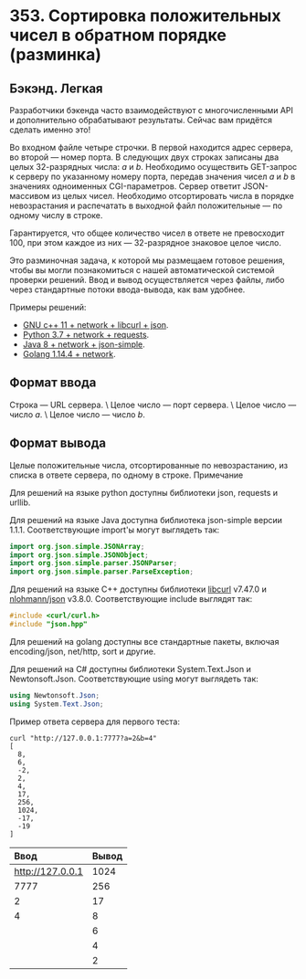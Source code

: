 # 353. Сортировка положительных чисел в обратном порядке (разминка)

## Бэкэнд. Легкая

Разработчики бэкенда часто взаимодействуют с многочисленными API и дополнительно обрабатывают результаты. Сейчас вам придётся сделать именно это!

Во входном файле четыре строчки. В первой находится адрес сервера, во второй — номер порта. В следующих двух строках записаны два целых 32-разрядных числа: <i>a</i> и <i>b</i>. Необходимо осуществить GET-запрос к серверу по указанному номеру порта, передав значения чисел <i>a</i> и <i>b</i> в значениях одноименных CGI-параметров. Сервер ответит JSON-массивом из целых чисел. Необходимо отсортировать числа в порядке невозрастания и распечатать в выходной файл положительные — по одному числу в строке.

Гарантируется, что общее количество чисел в ответе не превосходит 100, при этом каждое из них — 32-разрядное знаковое целое число.

Это разминочная задача, к которой мы размещаем готовое решения, чтобы вы могли познакомиться с нашей автоматической системой проверки решений. Ввод и вывод осуществляется через файлы, либо через стандартные потоки ввода-вывода, как вам удобнее.

Примеры решений:

- [GNU c++ 11 + network + libcurl + json](https://pastebin.com/r0iMSTPa).
- [Python 3.7 + network + requests](https://pastebin.com/wHtwKbk3).
- [Java 8 + network + json-simple](https://pastebin.com/nw27gBdm).
- [Golang 1.14.4 + network](https://pastebin.com/4J3bK8i8).

## Формат ввода

Строка — URL сервера. \ Целое число — порт сервера. \ Целое число — число <i>a</i>. \ Целое число — число <i>b</i>.

## Формат вывода

Целые положительные числа, отсортированные по невозрастанию, из списка в ответе сервера, по одному в строке.
Примечание

Для решений на языке python доступны библиотеки json, requests и urllib.

Для решений на языке Java доступна библиотека json-simple версии 1.1.1. Соответствующие import'ы могут выглядеть так:

```java
import org.json.simple.JSONArray;
import org.json.simple.JSONObject;
import org.json.simple.parser.JSONParser;
import org.json.simple.parser.ParseException;
```

Для решений на языке C++ доступны библиотеки [libcurl](https://curl.haxx.se/libcurl/) v7.47.0 и [nlohmann/json](https://github.com/nlohmann/json/releases/tag/v3.8.0) v3.8.0. Соответствующие include выглядят так:

```cpp
#include <curl/curl.h>
#include "json.hpp"
```

Для решений на golang доступны все стандартные пакеты, включая encoding/json, net/http, sort и другие.

Для решений на C# доступны библиотеки System.Text.Json и Newtonsoft.Json. Соответствующие using могут выглядеть так:

```csharp
using Newtonsoft.Json;
using System.Text.Json;
```

Пример ответа сервера для первого теста:

```
curl "http://127.0.0.1:7777?a=2&b=4"
[
  8,
  6,
  -2,
  2,
  4,
  17,
  256,
  1024,
  -17,
  -19
]
```

| Ввод             | Вывод |
| :--------------- | :---- |
| http://127.0.0.1 | 1024  |
| 7777             | 256   |
| 2                | 17    |
| 4                | 8     |
|                  | 6     |
|                  | 4     |
|                  | 2     |

